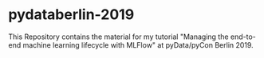 # pydataberlin-2019
This Repository contains the material for my tutorial "Managing the end-to-end machine learning lifecycle with MLFlow" at pyData/pyCon Berlin 2019.
